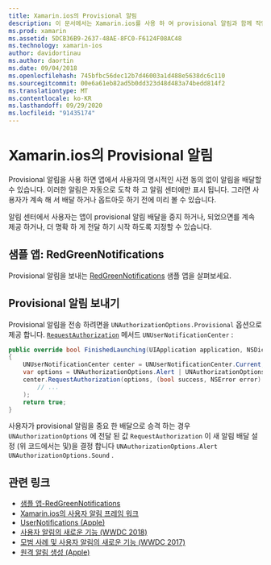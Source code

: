 ```yaml
---
title: Xamarin.ios의 Provisional 알림
description: 이 문서에서는 Xamarin.ios를 사용 하 여 provisional 알림과 함께 작업 하는 방법을 설명 합니다. IOS 12에 도입 된 Provisional 알림을 통해 응용 프로그램은 명시적인 사용자 권한 없이 자동 알림을 보낼 수 있습니다.
ms.prod: xamarin
ms.assetid: 5DCB36B9-2637-48AE-8FC0-F6124F08AC48
ms.technology: xamarin-ios
author: davidortinau
ms.author: daortin
ms.date: 09/04/2018
ms.openlocfilehash: 745bfbc56dec12b7d46003a1d488e5638dc6c110
ms.sourcegitcommit: 00e6a61eb82ad5b0dd323d48d483a74bedd814f2
ms.translationtype: MT
ms.contentlocale: ko-KR
ms.lasthandoff: 09/29/2020
ms.locfileid: "91435174"
---
```

# <a name="provisional-notifications-in-xamarinios"></a>Xamarin.ios의 Provisional 알림

Provisional 알림을 사용 하면 앱에서 사용자의 명시적인 사전 동의 없이 알림을 배달할 수 있습니다. 이러한 알림은 자동으로 도착 하 고 알림 센터에만 표시 됩니다. 그러면 사용자가 계속 해 서 배달 하거나 옵트아웃 하기 전에 미리 볼 수 있습니다.

알림 센터에서 사용자는 앱이 provisional 알림 배달을 중지 하거나, 되었으면를 계속 제공 하거나, 더 명확 하 게 전달 하기 시작 하도록 지정할 수 있습니다.

## <a name="sample-app-redgreennotifications"></a>샘플 앱: RedGreenNotifications

Provisional 알림을 보내는 [RedGreenNotifications](/samples/xamarin/ios-samples/ios12-redgreennotifications) 샘플 앱을 살펴보세요.

## <a name="sending-provisional-notifications"></a>Provisional 알림 보내기

Provisional 알림을 전송 하려면을 `UNAuthorizationOptions.Provisional` 옵션으로 제공 합니다. [`RequestAuthorization`](xref:UserNotifications.UNUserNotificationCenter.RequestAuthorization*)
메서드 `UNUserNotificationCenter` :

```csharp
public override bool FinishedLaunching(UIApplication application, NSDictionary launchOptions)
{
    UNUserNotificationCenter center = UNUserNotificationCenter.Current;
    var options = UNAuthorizationOptions.Alert | UNAuthorizationOptions.Sound | UNAuthorizationOptions.Provisional;
    center.RequestAuthorization(options, (bool success, NSError error) => {
        // ...
    );
    return true;
}
```

사용자가 provisional 알림을 중요 한 배달으로 승격 하는 경우 `UNAuthorizationOptions` 에 전달 된 값 `RequestAuthorization` 이 새 알림 배달 설정 (위 코드에서는 및)을 결정 합니다 `UNAuthorizationOptions.Alert` `UNAuthorizationOptions.Sound` .

## <a name="related-links"></a>관련 링크

- [샘플 앱-RedGreenNotifications](/samples/xamarin/ios-samples/ios12-redgreennotifications)
- [Xamarin.ios의 사용자 알림 프레임 워크](~/ios/platform/user-notifications/index.md)
- [UserNotifications (Apple)](https://developer.apple.com/documentation/usernotifications?language=objc)
- [사용자 알림의 새로운 기능 (WWDC 2018)](https://developer.apple.com/videos/play/wwdc2018/710/)
- [모범 사례 및 사용자 알림의 새로운 기능 (WWDC 2017)](https://developer.apple.com/videos/play/wwdc2017/708/)
- [원격 알림 생성 (Apple)](https://developer.apple.com/documentation/usernotifications/setting_up_a_remote_notification_server/generating_a_remote_notification)